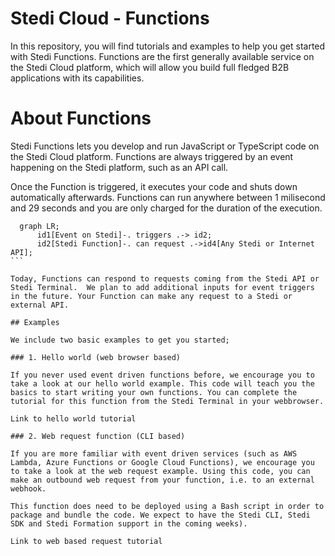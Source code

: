 # Stedi Cloud - Functions

In this repository, you will find tutorials and examples to help you get started with Stedi Functions. Functions are the first generally available service on the Stedi Cloud platform, which will allow you build full fledged B2B applications with its capabilities. 

# About Functions

Stedi Functions lets you develop and run JavaScript or TypeScript code on the Stedi Cloud platform. Functions are always triggered by an event happening on the Stedi platform, such as an API call. 

Once the Function is triggered, it executes your code and shuts down automatically afterwards. Functions can run anywhere between 1 milisecond and 29 seconds and you are only charged for the duration of the execution. 

```mermaid
  graph LR;
      id1[Event on Stedi]-. triggers .-> id2;
      id2[Stedi Function]-. can request .->id4[Any Stedi or Internet API];
``` 

Today, Functions can respond to requests coming from the Stedi API or Stedi Terminal.  We plan to add additional inputs for event triggers in the future. Your Function can make any request to a Stedi or external API.

## Examples

We include two basic examples to get you started;

### 1. Hello world (web browser based)

If you never used event driven functions before, we encourage you to take a look at our hello world example. This code will teach you the basics to start writing your own functions. You can complete the tutorial for this function from the Stedi Terminal in your webbrowser. 

Link to hello world tutorial

### 2. Web request function (CLI based)

If you are more familiar with event driven services (such as AWS Lambda, Azure Functions or Google Cloud Functions), we encourage you to take a look at the web request example. Using this code, you can make an outbound web request from your function, i.e. to an external webhook. 

This function does need to be deployed using a Bash script in order to package and bundle the code. We expect to have the Stedi CLI, Stedi SDK and Stedi Formation support in the coming weeks). 

Link to web based request tutorial
